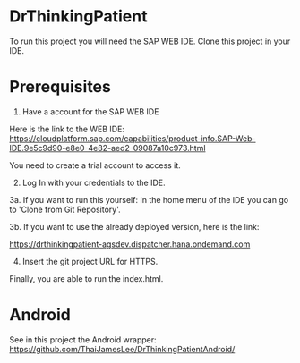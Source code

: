# DrThinkingPatient

To run this project you will need the SAP WEB IDE. Clone this project in your IDE.

# Prerequisites

1. Have a account for the SAP WEB IDE

Here is the link to the WEB IDE:
https://cloudplatform.sap.com/capabilities/product-info.SAP-Web-IDE.9e5c9d90-e8e0-4e82-aed2-09087a10c973.html

You need to create a trial account to access it.

2. Log In with your credentials to the IDE.

3a. If you want to run this yourself: In the home menu of the IDE you can go to 'Clone from Git Repository'.

3b. If you want to use the already deployed version, here is the link:

https://drthinkingpatient-agsdev.dispatcher.hana.ondemand.com

4. Insert the git project URL for HTTPS.

Finally, you are able to run the index.html.

# Android
See in this project the Android wrapper:
https://github.com/ThaiJamesLee/DrThinkingPatientAndroid/
